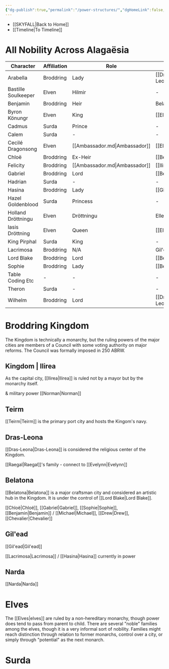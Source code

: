 ```yaml
---
{"dg-publish":true,"permalink":"/power-structures/","dgHomeLink":false,"dgPassFrontmatter":false}
---
```


- [[SKYFALL|Back to Home]]
- [[Timeline|To Timeline]]

# All Nobility Across Alagaësia
| Character           | Affiliation | Role                          | City                          |
| ------------------- | ----------- | ----------------------------- | ----------------------------- |
| Arabella            | Broddring   | Lady                          | [[Dras-Leona.md\|Dras-Leona]] |
| Bastille Soulkeeper | Elven       | Hilmir                        | \-                            |
| Benjamin            | Broddring   | Heir                          | Belatona                      |
| Byron Könungr       | Elven       | King                          | [[Ellesméra.md\|Ellesméra]]   |
| Cadmus              | Surda       | Prince                        | \-                            |
| Calem               | Surda       | \-                            | \-                            |
| Cecilé Dragonsong   | Elven       | [[Ambassador.md\|Ambassador]] | [[Ellesméra.md\|Ellesméra]]   |
| Chloë               | Broddring   | Ex-Heir                       | [[Belatona.md\|Belatona]]     |
| Felicity            | Broddring   | [[Ambassador.md\|Ambassador]] | [[Ilirea.md\|Ilirea]]         |
| Gabriel             | Broddring   | Lord                          | [[Belatona.md\|Belatona]]     |
| Hadrian             | Surda       | \-                            | \-                            |
| Hasina              | Broddring   | Lady                          | [[Gil'ead.md\|Gil'ead]]       |
| Hazel Goldenblood   | Surda       | Princess                      | \-                            |
| Holland Dröttningu  | Elven       | Dröttningu                    | Ellesméra                     |
| Iasis Dröttning     | Elven       | Queen                         | [[Ellesméra.md\|Ellesméra]]   |
| King Pirphal        | Surda       | King                          | \-                            |
| Lacrimosa           | Broddring   | N/A                           | Gil'ead                       |
| Lord Blake          | Broddring   | Lord                          | [[Belatona.md\|Belatona]]     |
| Sophie              | Broddring   | Lady                          | [[Belatona.md\|Belatona]]     |
| Table Coding Etc    | \-          | \-                            | \-                            |
| Theron              | Surda       | \-                            | \-                            |
| Wilhelm             | Broddring   | Lord                          | [[Dras-Leona.md\|Dras-Leona]] |

# Broddring Kingdom
The Kingdom is technically a monarchy, but the ruling powers of the major cities are members of a Council with some voting authority on major reforms. The Council was formally imposed in 250 ABRW. 

## Kingdom | Ilirea
As the capital city, [[Ilirea|Ilirea]] is ruled not by a mayor but by the monarchy itself. 

& military power [[Norman|Norman]]

## Teirm
[[Teirm|Teirm]] is the primary port city and hosts the Kingom's navy. 

## Dras-Leona
[[Dras-Leona|Dras-Leona]] is considered the religious center of the Kingdom. 

[[Raegal|Raegal]]'s family - connect to [[Evelynn|Evelynn]]

## Belatona
[[Belatona|Belatona]] is a major craftsman city and considered an artistic hub in the Kingdom. It is under the control of [[Lord Blake|Lord Blake]].

[[Chloë|Chloë]], [[Gabriel|Gabriel]], [[Sophie|Sophie]], [[Benjamin|Benjamin]] / [[Michael|Michael]], [[Drew|Drew]], [[Chevalier|Chevalier]]

## Gil'ead
[[Gil'ead|Gil'ead]]

[[Lacrimosa|Lacrimosa]] / [[Hasina|Hasina]] currently in power

## Narda
[[Narda|Narda]] 

# Elves
The [[Elves|elves]] are ruled by a non-hereditary monarchy, though power does tend to pass from parent to child. There are several "noble" families among the elves, though it is a very informal sort of nobility. Families might reach distinction through relation to former monarchs, control over a city, or simply through "potential" as the next monarch. 

# Surda
